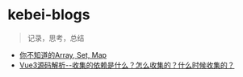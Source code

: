 # kebei-blogs

> 记录，思考，总结

- [你不知道的Array, Set, Map](https://github.com/jvxiao/kebei-blogs/issues/1)
- [Vue3源码解析--收集的依赖是什么？怎么收集的？什么时候收集的？](https://github.com/jvxiao/kebei-blogs/issues/2)
